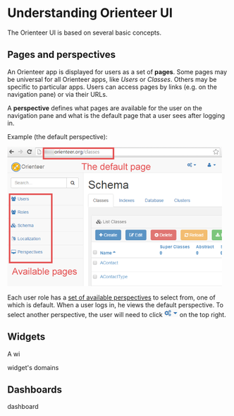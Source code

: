 # Understanding Orienteer UI

The Orienteer UI is based on several basic concepts.

## Pages and perspectives
An Orienteer app is displayed for users as a set of **pages**. Some pages may be universal for all Orienteer apps, like *Users* or *Classes*. Others may be specific to particular apps. Users can access pages by links (e.g. on the navigation pane) or via their URLs.

A **perspective** defines what pages are available for the user on the navigation pane and what is the default page that a user sees after logging in. 

Example (the default perspective):

![](Perspectives-small.png)

Each user role has a [set of available perspectives](https://orienteer.gitbooks.io/orienteer/content/orienteer_user_interface.html) to select from, one of which is default. When a user logs in, he views the default perspective. To select another perspective, the user will need to click ![](UI-selecting-perspectives.jpg) on the top right.




## Widgets
A wi


widget's domains

## Dashboards
dashboard

